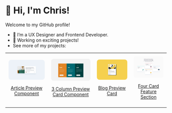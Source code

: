 # 👋 Hi, I'm Chris!  
Welcome to my GitHub profile!  
- 🌱 I’m a UX Designer and Frontend Developer.  
- 🔭 Working on exciting projects!
  <br>
- See more of my projects:

<table>
  <tr>
    <td style="text-align: center; padding: 10px;">
      <a href="https://github.com/chrisbk9674/article-preview-component" target="_blank">
        <img src="https://github.com/chrisbk9674/chrisbk9674/raw/main/images/desktop-design-article-preview-component.jpg" alt="Article Preview Component" style="width: 200px; height: auto; border-radius: 8px;">
        <p>Article Preview Component</p>
      </a>
    </td>
    <td style="text-align: center; padding: 10px;">
      <a href="https://github.com/chrisbk9674/3-column-preview-card-component" target="_blank">
        <img src="https://github.com/chrisbk9674/chrisbk9674/raw/main/images/desktop-design-3-column.jpg" alt="3 Column Preview Card Component" style="width: 200px; height: auto; border-radius: 8px;">
        <p>3 Column Preview Card Component</p>
      </a>
    </td>
    <td style="text-align: center; padding: 10px;">
      <a href="https://github.com/chrisbk9674/blog-preview-card" target="_blank">
        <img src="https://github.com/chrisbk9674/chrisbk9674/raw/main/images/desktop-design-blog-preview-card.jpg" alt="Blog Preview Card" style="width: 200px; height: auto; border-radius: 8px;">
        <p>Blog Preview Card</p>
      </a>
    </td>
      <td style="text-align: center; padding: 10px;">
      <a href="https://github.com/chrisbk9674/four-card-feature-section" target="_blank">
        <img src="https://github.com/chrisbk9674/chrisbk9674/raw/main/images/desktop-design-four-card-feature-section.jpg" alt="Four Card Feature Section" style="width: 200px; height: auto; border-radius: 8px;">
        <p>Four Card Feature Section</p>
      </a>
    </td>
    <!--    <td style="text-align: center; padding: 10px;">
      <a href="https://github.com/chrisbk9674/article-preview-component" target="_blank">
        <img src="https://github.com/chrisbk9674/chrisbk9674/raw/main/images/desktop-design-article-preview-component.jpg" alt="Article Preview Component" style="width: 200px; height: auto; border-radius: 8px;">
        <p>Article Preview Component</p>
      </a>
    </td>
    <td style="text-align: center; padding: 10px;">
      <a href="https://github.com/chrisbk9674/3-column-preview-card-component" target="_blank">
        <img src="https://github.com/chrisbk9674/chrisbk9674/raw/main/images/desktop-design-3-column.jpg" alt="3 Column Preview Card Component" style="width: 200px; height: auto; border-radius: 8px;">
        <p>3 Column Preview Card Component</p>
      </a>
    </td>
    <td style="text-align: center; padding: 10px;">
      <a href="https://github.com/chrisbk9674/blog-preview-card" target="_blank">
        <img src="https://github.com/chrisbk9674/chrisbk9674/raw/main/images/desktop-design-blog-preview-card.jpg" alt="Blog Preview Card" style="width: 200px; height: auto; border-radius: 8px;">
        <p>Article Preview Component</p>
      </a>
    </td>
  </tr>
    <tr>
    <td style="text-align: center; padding: 10px;">
      <a href="https://github.com/chrisbk9674/article-preview-component" target="_blank">
        <img src="https://github.com/chrisbk9674/chrisbk9674/raw/main/images/desktop-design-article-preview-component.jpg" alt="Article Preview Component" style="width: 200px; height: auto; border-radius: 8px;">
        <p>Article Preview Component</p>
      </a>
    </td>
    <td style="text-align: center; padding: 10px;">
      <a href="https://github.com/chrisbk9674/3-column-preview-card-component" target="_blank">
        <img src="https://github.com/chrisbk9674/chrisbk9674/raw/main/images/desktop-design-3-column.jpg" alt="3 Column Preview Card Component" style="width: 200px; height: auto; border-radius: 8px;">
        <p>3 Column Preview Card Component</p>
      </a>
    </td>
    <td style="text-align: center; padding: 10px;">
      <a href="https://github.com/chrisbk9674/blog-preview-card" target="_blank">
        <img src="https://github.com/chrisbk9674/chrisbk9674/raw/main/images/desktop-design-blog-preview-card.jpg" alt="Blog Preview Card" style="width: 200px; height: auto; border-radius: 8px;">
        <p>Article Preview Component</p>
      </a>
    </td>-->
    
  </tr>
  
</table>

















    
<!--## 📈 GitHub Stats  

<table>
  <tr>
    <td><img src="https://github-readme-stats.vercel.app/api?username=chrisbk9674&show_icons=true&theme=tokyonight" height="150"/></td>
    <td><img src="https://github-readme-stats.vercel.app/api/top-langs/?username=chrisbk9674&layout=compact&theme=tokyonight" height="150"/></td>
   
  </tr>
</table> -->
